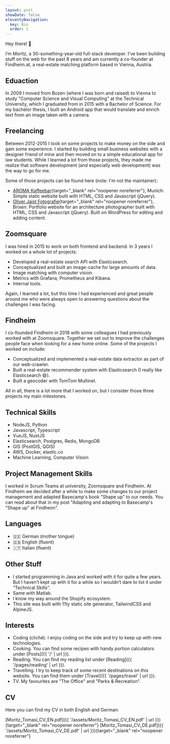 ```yaml
---
layout: post
showDate: false
eleventyNavigation:
  key: Bio
  order: 1
---
```


Hey there! 👋

I’m Moritz, a 30-something-year-old full-stack developer. I've been building stuff on the web for the past 8 years and am currently a co-founder at Findheim.at, a real-estate matching platform based in Vienna, Austria.

## Eduaction

In 2009 I moved from Bozen (where I was born and raised) to Vienna to study "Computer Science and Visual Computing" at the Technical University, which I graduated from in 2015 with a Bachelor of Science. For my bachelor thesis, I built an Android app that would translate and enrich text from an image taken with a camera.

## Freelancing

Between 2012-2015 I took on some projects to make money on the side and gain some experience. I started by building small business websites with a designer friend of mine and then moved on to a simple educational app for law students. While I learned a lot from those projects, they made me realize that software development (and especially web development) was the way to go for me.

Some of those projects can be found here (note: I'm not the maintainer):

- [AROMA Kaffeebar](http://www.aromakaffeebar.com/){target="_blank" rel="noopener noreferrer"}, Munich: Simple static website built with HTML, CSS and Javascript (jQuery).
- [Oliver Jaist Fotografie](http://www.oliverjaist.com/){target="_blank" rel="noopener noreferrer"}, Brixen: Portfolio website for an architecture photographer built with HTML, CSS and Javascript (jQuery). Built on WordPress for editing and adding content.

## Zoomsquare

I was hired in 2015 to work on both frontend and backend. In 3 years I worked on a whole lot of projects:

- Developed a real-estate search API with Elasticsearch.
- Conceptualized and built an image-cache for large amounts of data.
- Image matching with computer vision.
- Metrics with Grafana, Prometheus and Kibana.
- Internal tools.

Again, I learned a lot, but this time I had experienced and great people around me who were always open to answering questions about the challenges I was facing.

## Findheim

I co-founded Findheim in 2018 with some colleagues I had previously worked with at  Zoomsquare. Together we set out to improve the challenges people face when looking for a new home online. Some of the projects I worked on include:

- Conceptualized and implemented a real-estate data extractor as part of our web-crawler.
- Built a real-estate recommender system with Elasticsearch (I really like Elasticsearch 😄).
- Built a geocoder with TomTom Multinet.

All in all, there is a lot more that I worked on, but I consider those three projects my main milestones.

## Technical Skills

- NodeJS, Python
- Javascript, Typescript
- VueJS, NuxtJS
- Elasticsearch, Postgres, Redis, MongoDB
- GIS (PostGIS, QGIS)
- AWS, Docker, elastic.co
- Machine Learning, Computer Vision

## Project Management Skills

I worked in Scrum Teams at university, Zoomsquare and Findheim. At Findheim we decided after a while to make some changes to our project management and adapted Basecamp's book "Shape up" to our needs. You can read about that in my post "Adapting and adapting to Basecamp's "Shape up" at Findheim".

## Languages

- 🇩🇪 German (mother tongue)
- 🇬🇧 English (fluent)
- 🇮🇹 Italian (fluent)

## Other Stuff

- I started programming in Java and worked with it for quite a few years. But I haven’t kept up with it for a while so I wouldn’t dare to list it under “Technical Skills”.
- Same with Matlab.
- I know my way around the Shopify ecosystem.
- This site was built with 11ty static site generator, TailwindCSS and AlpineJS.

## Interests

- Coding (cliché). I enjoy coding on the side and try to keep up with new technologies.
- Cooking. You can find some recipes with handy portion calculators under [Posts]({{ '/' | url }}).
- Reading. You can find my reading list under [Reading]({{ '/pages/reading' | url }}).
- Travelling. I try to keep track of some recent destinations on this website. You can find them under [Travel]({{ '/pages/travel' | url }}).
- TV. My favourites are "The Office" and "Parks & Recreation".

## CV

Here you can find my CV in both English and German:

[Moritz_Tomasi_CV_EN.pdf]({{ '/assets/Moritz_Tomasi_CV_EN.pdf' | url }}){target="\_blank" rel="noopener noreferrer"}
[Moritz_Tomasi_CV_DE.pdf]({{ '/assets/Moritz_Tomasi_CV_DE.pdf' | url }}){target="\_blank" rel="noopener noreferrer"}

